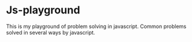 # Js-playground
This is my playground of problem solving in javascript.
Common problems solved in several ways by javascript.
